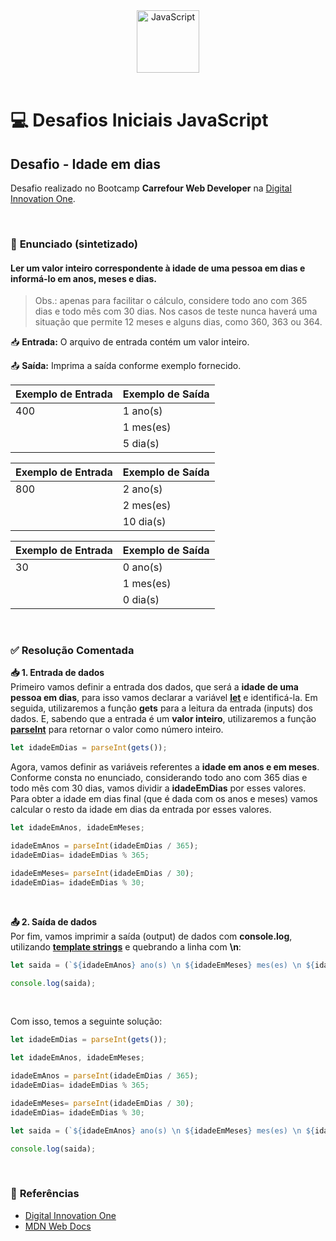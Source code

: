 <div align="center">
  <img alt="JavaScript" height="100" src="https://raw.githubusercontent.com/FortAwesome/Font-Awesome/6.x/svgs/brands/js-square.svg">
</div>

<br>

# 💻 Desafios Iniciais JavaScript

## Desafio - Idade em dias
Desafio realizado no Bootcamp **Carrefour Web Developer** na [Digital Innovation One](https://www.dio.me/).

<br>

### 📝 **Enunciado (sintetizado)**
#### **Ler um valor inteiro correspondente à idade de uma pessoa em dias e informá-lo em anos, meses e dias.**

>Obs.: apenas para facilitar o cálculo, considere todo ano com 365 dias e todo mês com 30 dias. Nos casos de teste nunca haverá uma situação que permite 12 meses e alguns dias, como 360, 363 ou 364. 

📥 **Entrada:** O arquivo de entrada contém um valor inteiro.

📤 **Saída:** Imprima a saída conforme exemplo fornecido.

Exemplo de Entrada          | Exemplo de Saída
--------------------------- | ---------------------------
400                         | 1 ano(s)
 ͏ ͏ ͏ ͏                        | 1 mes(es)
 ͏ ͏ ͏ ͏                        | 5 dia(s)

Exemplo de Entrada          | Exemplo de Saída
--------------------------- | ---------------------------
800                         | 2 ano(s)
 ͏ ͏ ͏ ͏                        | 2 mes(es)
 ͏ ͏ ͏ ͏                        | 10 dia(s)

Exemplo de Entrada          | Exemplo de Saída
--------------------------- | ---------------------------
30                          | 0 ano(s)
 ͏ ͏ ͏ ͏                        | 1 mes(es)
 ͏ ͏ ͏ ͏                        | 0 dia(s)

<br>

### ✅ **Resolução Comentada**

**📥 1. Entrada de dados**<br>
Primeiro vamos definir a entrada dos dados, que será a **idade de uma pessoa em dias**, para isso vamos declarar a variável [**let**](https://developer.mozilla.org/pt-BR/docs/Web/JavaScript/Reference/Statements/let) e identificá-la. Em seguida, utilizaremos a função **gets** para a leitura da entrada (inputs) dos dados. E, sabendo que a entrada é um **valor inteiro**, utilizaremos a função [**parseInt**](https://developer.mozilla.org/pt-BR/docs/Web/JavaScript/Reference/Global_Objects/parseInt) para retornar o valor como número inteiro.

```javascript
let idadeEmDias = parseInt(gets());
```

Agora, vamos definir as variáveis referentes a **idade em anos e em meses**. Conforme consta no enunciado, considerando todo ano com 365 dias e todo mês com 30 dias, vamos dividir a **idadeEmDias** por esses valores. Para obter a idade em dias final (que é dada com os anos e meses) vamos calcular o resto da idade em dias da entrada por esses valores.

```javascript
let idadeEmAnos, idadeEmMeses;

idadeEmAnos = parseInt(idadeEmDias / 365);
idadeEmDias= idadeEmDias % 365;

idadeEmMeses= parseInt(idadeEmDias / 30);
idadeEmDias= idadeEmDias % 30;
```

<br>

**📤 2. Saída de dados**<br>
Por fim, vamos imprimir a saída (output) de dados com **console.log**, utilizando [**template strings**](https://developer.mozilla.org/pt-BR/docs/Web/JavaScript/Reference/Template_literals) e quebrando a linha com **\n**:

```javascript
let saida = (`${idadeEmAnos} ano(s) \n ${idadeEmMeses} mes(es) \n ${idadeEmDias} dia(s)`);

console.log(saida);
```

<br>

Com isso, temos a seguinte solução:

```javascript
let idadeEmDias = parseInt(gets());

let idadeEmAnos, idadeEmMeses;

idadeEmAnos = parseInt(idadeEmDias / 365);
idadeEmDias= idadeEmDias % 365;

idadeEmMeses= parseInt(idadeEmDias / 30);
idadeEmDias= idadeEmDias % 30;

let saida = (`${idadeEmAnos} ano(s) \n ${idadeEmMeses} mes(es) \n ${idadeEmDias} dia(s)`);

console.log(saida);
```

<br>

### 🔎 **Referências**
- [Digital Innovation One](https://www.dio.me/)
- [MDN Web Docs](https://developer.mozilla.org/pt-BR/)

<br>
